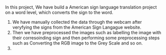 In this project, We have build a American sign language translation project on a word level, which converts the sign to the word.
1. We have manually collected the data through the webcam after veryfying the signs from the American Sign Langague website.
2. Then we have preprocessed the images such as labelling the image with their corresoinding sign and then performing some preprocessing steps such as Converting the RGB image to the Grey Scale and so on.
3. 
